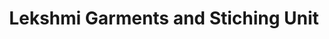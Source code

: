 ---
title: "Lekshmi Garments and Stiching Unit"
url: /kollam/lekshmi-garments-and-stiching-unit/
shop: Schneiderei
---